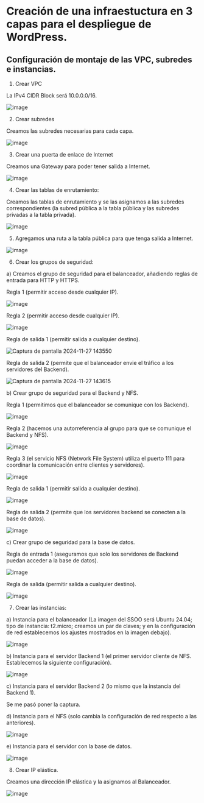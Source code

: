 # Creación de una infraestuctura en 3 capas para el despliegue de WordPress.

## Configuración de montaje de las VPC, subredes e instancias.

1. Crear VPC

La IPv4 CIDR Block será 10.0.0.0/16.

![image](https://github.com/user-attachments/assets/dd55d188-c96f-4ce4-81b0-3569a4f7d789)

2. Crear subredes

Creamos las subredes necesarias para cada capa.

![image](https://github.com/user-attachments/assets/97b26f86-d048-4d57-90c0-d1769d917f8a)

3. Crear una puerta de enlace de Internet

Creamos una Gateway para poder tener salida a Internet.

![image](https://github.com/user-attachments/assets/a7f3c90f-c6c9-40ad-a2d0-f7f4b3ed5f4f)

4. Crear las tablas de enrutamiento:

Creamos las tablas de enrutamiento y se las asignamos a las subredes correspondientes (la subred pública a la tabla pública y las subredes privadas a la tabla privada).



![image](https://github.com/user-attachments/assets/a43e7d40-fce4-4a8c-b664-8067f42bc918)


5. Agregamos una ruta a la tabla pública para que tenga salida a Internet.

![image](https://github.com/user-attachments/assets/a4bbba2a-021b-4296-988d-376a5891edf4)

6. Crear los grupos de seguridad:

a) Creamos el grupo de seguridad para el balanceador, añadiendo reglas de entrada para HTTP y HTTPS.

Regla 1 (permitir acceso desde cualquier IP).

![image](https://github.com/user-attachments/assets/d312bbdd-2b18-48f8-a184-dba6491eff52)

Regla 2 (permitir acceso desde cualquier IP).

![image](https://github.com/user-attachments/assets/79cd9a26-c1e1-4e4f-8e16-eec86d289ae3)

Regla de salida 1 (permitir salida a cualquier destino).

![Captura de pantalla 2024-11-27 143550](https://github.com/user-attachments/assets/9609ef8f-cf9f-4b08-bfa0-48f2a64150d7)

Regla de salida 2 (permite que el balanceador envie el tráfico a los servidores del Backend).

![Captura de pantalla 2024-11-27 143615](https://github.com/user-attachments/assets/8625446b-940d-49b6-9024-647c95e70806)

b) Crear grupo de seguridad para el Backend y NFS.

Regla 1 (permitimos que el balanceador se comunique con los Backend).

![image](https://github.com/user-attachments/assets/1ceadf3e-d399-4f91-983e-3405af60b7ca)

Regla 2 (hacemos una autorreferencia al grupo para que se comunique el Backend y NFS).

![image](https://github.com/user-attachments/assets/647982f6-7c60-42a9-b693-3192be4b3fb5)

Regla 3 (el servicio NFS (Network File System) utiliza el puerto 111 para coordinar la comunicación entre clientes y servidores).

![image](https://github.com/user-attachments/assets/8c9a6cf1-622a-4b92-bf37-297dcd583c90)

Regla de salida 1 (permitir salida a cualquier destino).

![image](https://github.com/user-attachments/assets/e42da58f-f305-41e9-9f05-cca50cf2632d)

Regla de salida 2 (permite que los servidores backend se conecten a la base de datos).

![image](https://github.com/user-attachments/assets/b555e612-3bb3-40b5-b3e7-0a926eb046b3)

c) Crear grupo de seguridad para la base de datos.

Regla de entrada 1 (aseguramos que solo los servidores de Backend puedan acceder a la base de datos).

![image](https://github.com/user-attachments/assets/80be8200-f898-4155-b875-4b1ca4ef3b51)

Regla de salida (permitir salida a cualquier destino).

![image](https://github.com/user-attachments/assets/cb8c2e12-35f8-4582-818c-3e3a0d35d7ae)

7. Crear las instancias:

a) Instancia para el balanceador (La imagen del SSOO será Ubuntu 24.04; tipo de instancia: t2.micro; creamos un par de claves; y en la configuración de red establecemos los ajustes mostrados en la imagen debajo).

![image](https://github.com/user-attachments/assets/60b1312b-0b31-4190-998b-7ca9d92910a6)

b) Instancia para el servidor Backend 1 (el primer servidor cliente de NFS. Establecemos la siguiente configuración).

![image](https://github.com/user-attachments/assets/f44cfe30-c8ad-4461-a42c-9192a04539ad)

c) Instancia para el servidor Backend 2 (lo mismo que la instancia del Backend 1).

Se me pasó poner la captura.

d) Instancia para el NFS (solo cambia la configuración de red respecto a las anteriores).

![image](https://github.com/user-attachments/assets/4b15cf9f-2cbf-4bea-8399-8e4130c0c4e7)

e) Instancia para el servidor con la base de datos.

![image](https://github.com/user-attachments/assets/d13fc482-7033-4519-bc96-37d565495c0a)

8. Crear IP elástica.

Creamos una dirección IP elástica y la asignamos al Balanceador.

![image](https://github.com/user-attachments/assets/21c74815-c08e-494b-b588-32b27da634d2)


